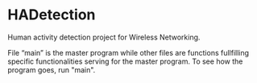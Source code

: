 # HADetection
Human activity detection project for Wireless Networking.

File “main” is the master program while other files are functions fullfilling specific functionalities serving for the master program. To see how the program goes, run "main".
